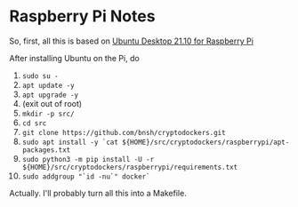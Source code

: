 # Raspberry Pi Notes

So, first, all this is based on [Ubuntu Desktop 21.10 for Raspberry Pi](https://ubuntu.com/download/raspberry-pi)

After installing Ubuntu on the Pi, do

1. `sudo su -` 
2. `apt update -y`
3. `apt upgrade -y`
4. (exit out of root)
5. `mkdir -p src/`
6. `cd src`
7. `git clone https://github.com/bnsh/cryptodockers.git`
8. ```sudo apt install -y `cat ${HOME}/src/cryptodockers/raspberrypi/apt-packages.txt```
9. `sudo python3 -m pip install -U -r ${HOME}/src/cryptodockers/raspberrypi/requirements.txt`
10. ```sudo addgroup "`id -nu`" docker` ```

Actually. I'll probably turn all this into a Makefile.
